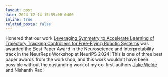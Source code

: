 ```yaml
---
layout: post
date: 2024-12-14 15:59:00-0400
inline: true
related_posts: false
---
```


Honered that our work [Leveraging Symmetry to Accelerate Learning of Trajectory Tracking Controllers for Free-Flying Robotic Systems](https://pratikkunapuli.github.io/EQTrackingControl/) was awarded the Best Paper Award in the Neuroscience and Interpretability track in the NeurReps Workshop at NeurIPS 2024! This is one of three best paper awards from the workshop, and this work wouldn't have been possible without the oustanding work of my co-first-authors [Jake Welde](https://jakewelde.com) and Nishanth Rao!
